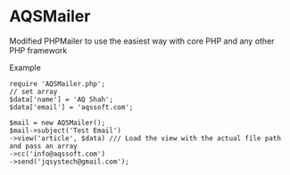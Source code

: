 # AQSMailer
Modified PHPMailer to use the easiest way with core PHP and any other PHP framework


Example
 
	
    require 'AQSMailer.php';
    // set array
    $data['name'] = 'AQ Shah';
    $data['email'] = 'aqssoft.com';

    $mail = new AQSMailer();
    $mail->subject('Test Email')
    ->view('article', $data) /// Load the view with the actual file path and pass an array
    ->cc('info@aqssoft.com')
    ->send('jqsystech@gmail.com');

